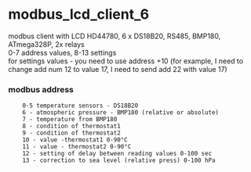 # modbus_lcd_client_6
modbus client with LCD HD44780, 6 x DS18B20, RS485, BMP180, ATmega328P, 2x relays<br /> 
0-7 address values, 8-13 settings<br /> for settings values - you need to use address +10 (for example, I need to change add num 12 to value 17, I need to send add 22 with value 17)
### modbus address 
		0-5 temperature sensors - DS18B20 
		6 - atmospheric pressure - BMP180 (relative or absolute) 
		7 - temperature from BMP180 
		8 - condition of thermostat1 
		9 - condition of thermostat2 
		10 - value -thermostat1 0-90°C
		11 - value - thermostat2 0-90°C
		12 - setting of delay between reading values 0-100 sec
		13 - correction to sea level (relative press) 0-100 hPa
